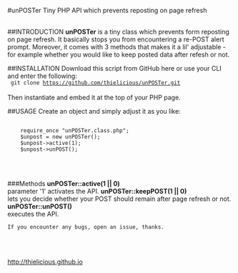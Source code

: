 #unPOSTer
Tiny PHP API which prevents reposting on page refresh
<br><br>

##INTRODUCTION
**unPOSTer** is a tiny class which prevents form reposting on page refresh. It basically stops you from encountering a re-POST alert prompt. Moreover, it comes with 3 methods that makes it a lil' adjustable - for example whether you would like to keep posted data after refesh or not.

##INSTALLATION
Download this script from GitHub here or use your CLI and enter the following:<br>
<code>
	git clone https://github.com/thielicious/unPOSTer.git
</code><br>
Then instantiate and embed it at the top of your PHP page.

##USAGE
Create an object and simply adjust it as you like:<br>
<pre>
<code>
	require_once "unPOSTer.class.php";
	$unpost = new unPOSTer();
	$unpost->active(1);
	$unpost->unPOST();
</code>
</pre>
<br>

###Methods
	**unPOSTer::active(1 || 0)**<br>
		parameter '1' activates the API.
	**unPOSTer::keepPOST(1 || 0)**<br>
		lets you decide whether your POST should remain after page refresh or not.
	**unPOSTer::unPOST()**<br>
		executes the API.

	If you encounter any bugs, open an issue, thanks.
<br>
<br>

http://thielicious.github.io

	